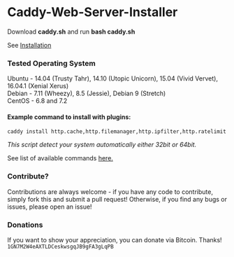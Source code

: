 # Caddy-Web-Server-Installer

Download **caddy.sh** and run **bash caddy.sh**<br>

See [Installation](https://github.com/sayem314/Caddy-Web-Server-Installer/wiki/Installation)

### Tested Operating System

Ubuntu - 14.04 (Trusty Tahr), 14.10 (Utopic Unicorn), 15.04 (Vivid Vervet), 16.04.1 (Xenial Xerus)<br>
Debian - 7.11 (Wheezy), 8.5 (Jessie), Debian 9 (Stretch)<br>
CentOS - 6.8 and 7.2<br>

#### Example command to install with plugins:

`caddy install http.cache,http.filemanager,http.ipfilter,http.ratelimit`

_This script detect your system automatically either 32bit or 64bit._

See list of available commands [here.](https://github.com/sayem314/Caddy-Web-Server-Installer/wiki/Command-List)

### Contribute?

Contributions are always welcome - if you have any code to contribute, simply fork this and submit a pull request! Otherwise, if you find any bugs or issues, please open an issue!

### Donations

If you want to show your appreciation, you can donate via Bitcoin. Thanks!</br>
<code>1GN7M2W4eAXTLDCeskwsgqJB9gFA3gLqPB</code>
